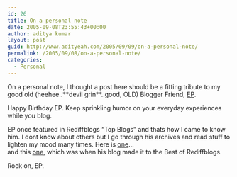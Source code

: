 ```yaml
---
id: 26
title: On a personal note
date: 2005-09-08T23:55:43+00:00
author: aditya kumar
layout: post
guid: http://www.adityeah.com/2005/09/09/on-a-personal-note/
permalink: /2005/09/08/on-a-personal-note/
categories:
  - Personal
---
```

On a personal note, I thought a post here should be a fitting tribute to my good old (heehee..\*\*devil grin\*\*..good, OLD) Blogger Friend, [EP](http://squashedbrain.rediffblogs.com). 

Happy Birthday EP. Keep sprinkling humor on your everyday experiences while you blog. 

EP once featured in Rediffblogs &#8220;Top Blogs&#8221; and thats how I came to know him. I dont know about others but I go through his archives and read stuff to lighten my mood many times. Here is [one](http://squashedbrain.rediffblogs.com/2004_25_07_squashedbrain_archive.html)&#8230;  
and this  [one](http://squashedbrain.rediffblogs.com/2004_01_08_squashedbrain_archive.html), which was when his blog made it to the Best of Rediffblogs.

Rock on, EP.